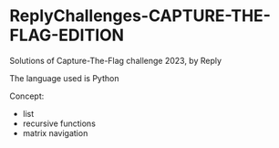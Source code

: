 # ReplyChallenges-CAPTURE-THE-FLAG-EDITION
Solutions of Capture-The-Flag challenge 2023, by Reply

The language used is Python

Concept:

<ul>
  <li>list</li>
  <li>recursive functions</li>
  <li>matrix navigation</li>
</ul>

